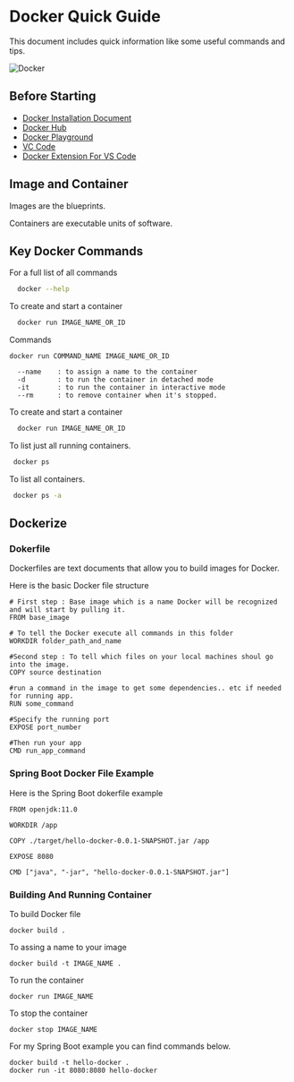 
# Docker Quick Guide

This document includes quick information like some useful commands and tips.



![Docker](https://www.docker.com/wp-content/uploads/2022/03/horizontal-logo-monochromatic-white.png)


## Before Starting

 - [Docker Installation Document](https://docs.docker.com/get-docker/)
 - [Docker Hub](https://hub.docker.com/)
 - [Docker Playground](https://labs.play-with-docker.com/)
 - [VC Code](https://code.visualstudio.com/)
 - [Docker Extension For VS Code](https://marketplace.visualstudio.com/items?itemName=ms-azuretools.vscode-docker)
 
## Image and Container
Images are the blueprints.

Containers are executable units of software.


## Key Docker Commands

For a full list of all commands 
```bash
  docker --help
```

To create and start a container
```bash
  docker run IMAGE_NAME_OR_ID
```
Commands
``` 
docker run COMMAND_NAME IMAGE_NAME_OR_ID

  --name    : to assign a name to the container
  -d        : to run the container in detached mode
  -it       : to run the container in interactive mode
  --rm      : to remove container when it's stopped.

```

To create and start a container
```bash
  docker run IMAGE_NAME_OR_ID
```

To list just all running containers. 
```bash
 docker ps
```

To list all containers. 
```bash
 docker ps -a
```



## Dockerize

### Dokerfile

Dockerfiles are text documents that allow you to build images for Docker.

Here is the basic Docker file structure

```
# First step : Base image which is a name Docker will be recognized and will start by pulling it.
FROM base_image  

# To tell the Docker execute all commands in this folder
WORKDIR folder_path_and_name

#Second step : To tell which files on your local machines shoul go into the image.
COPY source destination

#run a command in the image to get some dependencies.. etc if needed for running app.
RUN some_command

#Specify the running port
EXPOSE port_number

#Then run your app
CMD run_app_command
```

### Spring Boot Docker File Example

Here is the Spring Boot dokerfile example

```
FROM openjdk:11.0  

WORKDIR /app

COPY ./target/hello-docker-0.0.1-SNAPSHOT.jar /app

EXPOSE 8080

CMD ["java", "-jar", "hello-docker-0.0.1-SNAPSHOT.jar"]
```
### Building And Running Container

To build Docker file
```
docker build .  
```
To assing a name to your image
```
docker build -t IMAGE_NAME .  
```
To run the container
```
docker run IMAGE_NAME  
```
To stop the container
```
docker stop IMAGE_NAME  
```

For my Spring Boot example you can find commands below.
```
docker build -t hello-docker . 
docker run -it 8080:8080 hello-docker
```

